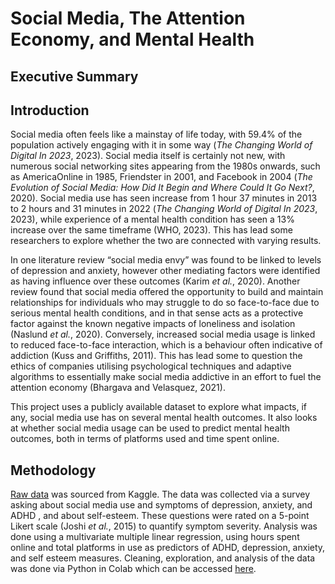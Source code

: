 # Social Media, The Attention Economy, and Mental Health

## Executive Summary


## Introduction
Social media often feels like a mainstay of life today, with 59.4% of the population actively engaging with it in some way (*The Changing World of Digital In 2023*, 2023). Social media itself is certainly not new, with numerous social networking sites appearing from the 1980s onwards, such as AmericaOnline in 1985, Friendster in 2001, and Facebook in 2004 (*The Evolution of Social Media: How Did It Begin and Where Could It Go Next?*, 2020). Social media use has seen increase from 1 hour 37  minutes in 2013 to 2 hours and 31 minutes in 2022 (*The Changing World of Digital In 2023*, 2023), while experience of a mental health condition has seen a 13% increase over the same timeframe (WHO, 2023). This has lead some researchers to explore whether the two are connected with varying results.

In one literature review “social media envy” was found to be linked to levels of depression and anxiety, however other mediating factors were identified as having influence over these outcomes (Karim *et al.*, 2020). Another review found that social media offered the opportunity to build and maintain relationships for individuals who may struggle to do so face-to-face due to serious mental health conditions, and in that sense acts as a protective factor against the known negative impacts of loneliness and isolation (Naslund *et al.*, 2020). Conversely, increased social media usage is linked to reduced face-to-face interaction, which is a behaviour often indicative of addiction (Kuss and Griffiths, 2011). This has lead some to question the ethics of companies utilising psychological techniques and adaptive algorithms to essentially make social media addictive in an effort to fuel the attention economy (Bhargava and Velasquez, 2021).

This project uses a publicly available dataset to explore what impacts, if any, social media use has on several mental health outcomes. It also looks at whether social media usage can be used to predict mental health outcomes, both in terms of platforms used and time spent online.

## Methodology
<a href="https://www.kaggle.com/datasets/souvikahmed071/social-media-and-mental-health?select=smmh.csv">Raw data</a> was sourced from Kaggle. The data was collected via a survey asking about social media use and symptoms of depression, anxiety, and ADHD , and about self-esteem. These questions were rated on a 5-point Likert scale (Joshi *et al.*, 2015) to quantify symptom severity. Analysis was done using a multivariate multiple linear regression, using hours spent online and total platforms in use as predictors of ADHD, depression, anxiety, and self esteem measures. Cleaning, exploration, and analysis of the data was done via Python in Colab which can be accessed <a href="https://github.com/ookadeet/dspp1/blob/main/smmh.ipynb">here</a>. 
